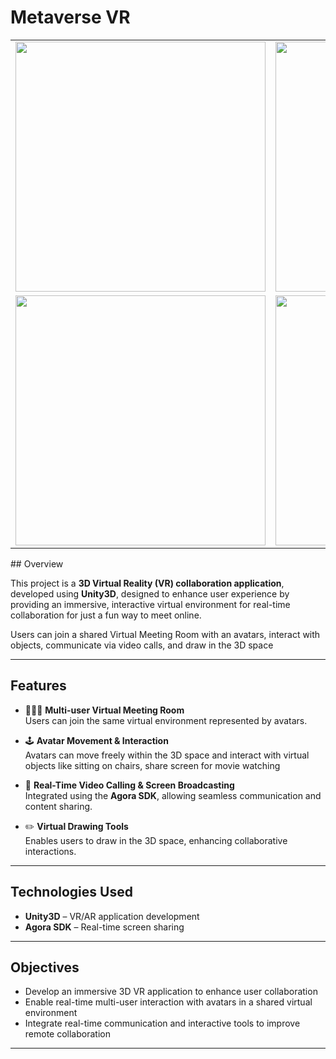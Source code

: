# Metaverse VR 
<table>
  <tr>
    <td><img src="https://github.com/user-attachments/assets/f8c4bdf4-56ea-4ff3-9b68-2171294e5feb" width="400"/></td>
    <td><img src="https://github.com/user-attachments/assets/f8c4bdf4-56ea-4ff3-9b68-2171294e5feb" width="400"/></td>
  </tr>
  <tr>
    <td><img src="https://github.com/user-attachments/assets/image3.png" width="400"/></td>
    <td><img src="https://github.com/user-attachments/assets/image4.png" width="400"/></td>
  </tr>
</table>
## Overview

This project is a **3D Virtual Reality (VR) collaboration application**, developed using **Unity3D**, designed to enhance user experience by providing an immersive, interactive virtual environment for real-time collaboration for just a fun way to meet online.

Users can join a shared Virtual Meeting Room with an avatars, interact with objects, communicate via video calls, and draw in the 3D space

---

## Features

- 🧑‍🤝‍🧑 **Multi-user Virtual Meeting Room**  
  Users can join the same virtual environment represented by avatars.

- 🕹️ **Avatar Movement & Interaction**  
  Avatars can move freely within the 3D space and interact with virtual objects like sitting on chairs, share screen for movie watching

- 🎥 **Real-Time Video Calling & Screen Broadcasting**  
  Integrated using the **Agora SDK**, allowing seamless communication and content sharing.

- ✏️ **Virtual Drawing Tools**  
  Enables users to draw in the 3D space, enhancing collaborative interactions.

---

## Technologies Used

- **Unity3D** – VR/AR application development  
- **Agora SDK** – Real-time screen sharing  

---

## Objectives

- Develop an immersive 3D VR application to enhance user collaboration  
- Enable real-time multi-user interaction with avatars in a shared virtual environment  
- Integrate real-time communication and interactive tools to improve remote collaboration  

---



